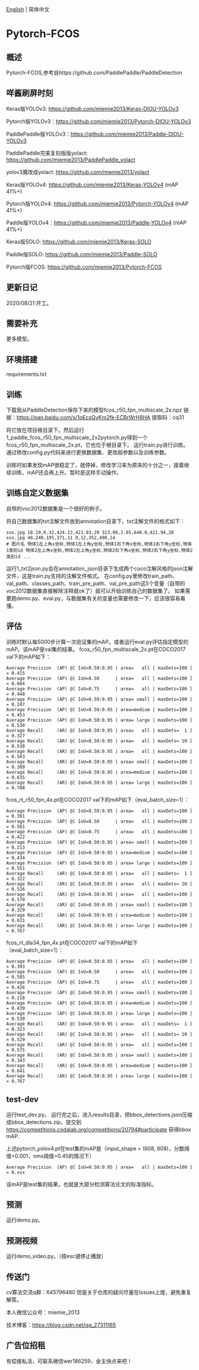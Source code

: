 [English](README_en.md) | 简体中文

# Pytorch-FCOS

## 概述
Pytorch-FCOS,参考自https://github.com/PaddlePaddle/PaddleDetection

## 咩酱刷屏时刻

Keras版YOLOv3: https://github.com/miemie2013/Keras-DIOU-YOLOv3

Pytorch版YOLOv3：https://github.com/miemie2013/Pytorch-DIOU-YOLOv3

PaddlePaddle版YOLOv3：https://github.com/miemie2013/Paddle-DIOU-YOLOv3

PaddlePaddle完美复刻版版yolact: https://github.com/miemie2013/PaddlePaddle_yolact

yolov3魔改成yolact: https://github.com/miemie2013/yolact

Keras版YOLOv4: https://github.com/miemie2013/Keras-YOLOv4 (mAP 41%+)

Pytorch版YOLOv4: https://github.com/miemie2013/Pytorch-YOLOv4 (mAP 41%+)

Paddle版YOLOv4：https://github.com/miemie2013/Paddle-YOLOv4 (mAP 41%+)

Keras版SOLO: https://github.com/miemie2013/Keras-SOLO

Paddle版SOLO: https://github.com/miemie2013/Paddle-SOLO

Pytorch版FCOS: https://github.com/miemie2013/Pytorch-FCOS

## 更新日记

2020/08/21:开工。

## 需要补充

更多模型。

## 环境搭建

requirements.txt

## 训练
下载我从PaddleDetection保存下来的模型fcos_r50_fpn_multiscale_2x.npz
链接：https://pan.baidu.com/s/1qEcsQyKm2fk-ECBrWrH8HA
提取码：cq31

将它放在项目根目录下。然后运行1_paddle_fcos_r50_fpn_multiscale_2x2pytorch.py得到一个fcos_r50_fpn_multiscale_2x.pt，它也位于根目录下。
运行train.py进行训练。通过修改config.py代码来进行更换数据集、更改超参数以及训练参数。

训练时如果发现mAP很稳定了，就停掉，修改学习率为原来的十分之一，接着继续训练，mAP还会再上升。暂时是这样手动操作。

## 训练自定义数据集
自带的voc2012数据集是一个很好的例子。

将自己数据集的txt注解文件放到annotation目录下，txt注解文件的格式如下：
```
xxx.jpg 18.19,6.32,424.13,421.83,20 323.86,2.65,640.0,421.94,20
xxx.jpg 48,240,195,371,11 8,12,352,498,14
# 图片名 物体1左上角x坐标,物体1左上角y坐标,物体1右下角x坐标,物体1右下角y坐标,物体1类别id 物体2左上角x坐标,物体2左上角y坐标,物体2右下角x坐标,物体2右下角y坐标,物体2类别id ...
```
运行1_txt2json.py会在annotation_json目录下生成两个coco注解风格的json注解文件，这是train.py支持的注解文件格式。
在config.py里修改train_path、val_path、classes_path、train_pre_path、val_pre_path这5个变量（自带的voc2012数据集直接解除注释就ok了）就可以开始训练自己的数据集了。
如果需要跑demo.py、eval.py，与数据集有关的变量也需要修改一下，应该很容易看懂。

## 评估
训练时默认每5000步计算一次验证集的mAP。或者运行eval.py评估指定模型的mAP。该mAP是val集的结果。
fcos_r50_fpn_multiscale_2x.pt在COCO2017 val下的mAP如下：
```
Average Precision  (AP) @[ IoU=0.50:0.95 | area=   all | maxDets=100 ] = 0.415
Average Precision  (AP) @[ IoU=0.50      | area=   all | maxDets=100 ] = 0.604
Average Precision  (AP) @[ IoU=0.75      | area=   all | maxDets=100 ] = 0.448
Average Precision  (AP) @[ IoU=0.50:0.95 | area= small | maxDets=100 ] = 0.247
Average Precision  (AP) @[ IoU=0.50:0.95 | area=medium | maxDets=100 ] = 0.453
Average Precision  (AP) @[ IoU=0.50:0.95 | area= large | maxDets=100 ] = 0.530
Average Recall     (AR) @[ IoU=0.50:0.95 | area=   all | maxDets=  1 ] = 0.327
Average Recall     (AR) @[ IoU=0.50:0.95 | area=   all | maxDets= 10 ] = 0.538
Average Recall     (AR) @[ IoU=0.50:0.95 | area=   all | maxDets=100 ] = 0.583
Average Recall     (AR) @[ IoU=0.50:0.95 | area= small | maxDets=100 ] = 0.389
Average Recall     (AR) @[ IoU=0.50:0.95 | area=medium | maxDets=100 ] = 0.635
Average Recall     (AR) @[ IoU=0.50:0.95 | area= large | maxDets=100 ] = 0.708
```

fcos_rt_r50_fpn_4x.pt在COCO2017 val下的mAP如下（eval_batch_size=1）：
```
Average Precision  (AP) @[ IoU=0.50:0.95 | area=   all | maxDets=100 ] = 0.391
Average Precision  (AP) @[ IoU=0.50      | area=   all | maxDets=100 ] = 0.581
Average Precision  (AP) @[ IoU=0.75      | area=   all | maxDets=100 ] = 0.422
Average Precision  (AP) @[ IoU=0.50:0.95 | area= small | maxDets=100 ] = 0.213
Average Precision  (AP) @[ IoU=0.50:0.95 | area=medium | maxDets=100 ] = 0.434
Average Precision  (AP) @[ IoU=0.50:0.95 | area= large | maxDets=100 ] = 0.551
Average Recall     (AR) @[ IoU=0.50:0.95 | area=   all | maxDets=  1 ] = 0.322
Average Recall     (AR) @[ IoU=0.50:0.95 | area=   all | maxDets= 10 ] = 0.526
Average Recall     (AR) @[ IoU=0.50:0.95 | area=   all | maxDets=100 ] = 0.570
Average Recall     (AR) @[ IoU=0.50:0.95 | area= small | maxDets=100 ] = 0.329
Average Recall     (AR) @[ IoU=0.50:0.95 | area=medium | maxDets=100 ] = 0.631
Average Recall     (AR) @[ IoU=0.50:0.95 | area= large | maxDets=100 ] = 0.767
```

fcos_rt_dla34_fpn_4x.pt在COCO2017 val下的mAP如下（eval_batch_size=1）：
```
Average Precision  (AP) @[ IoU=0.50:0.95 | area=   all | maxDets=100 ] = 0.393
Average Precision  (AP) @[ IoU=0.50      | area=   all | maxDets=100 ] = 0.585
Average Precision  (AP) @[ IoU=0.75      | area=   all | maxDets=100 ] = 0.426
Average Precision  (AP) @[ IoU=0.50:0.95 | area= small | maxDets=100 ] = 0.218
Average Precision  (AP) @[ IoU=0.50:0.95 | area=medium | maxDets=100 ] = 0.439
Average Precision  (AP) @[ IoU=0.50:0.95 | area= large | maxDets=100 ] = 0.530
Average Recall     (AR) @[ IoU=0.50:0.95 | area=   all | maxDets=  1 ] = 0.323
Average Recall     (AR) @[ IoU=0.50:0.95 | area=   all | maxDets= 10 ] = 0.529
Average Recall     (AR) @[ IoU=0.50:0.95 | area=   all | maxDets=100 ] = 0.575
Average Recall     (AR) @[ IoU=0.50:0.95 | area= small | maxDets=100 ] = 0.343
Average Recall     (AR) @[ IoU=0.50:0.95 | area=medium | maxDets=100 ] = 0.641
Average Recall     (AR) @[ IoU=0.50:0.95 | area= large | maxDets=100 ] = 0.767
```

## test-dev
运行test_dev.py。
运行完之后，进入results目录，把bbox_detections.json压缩成bbox_detections.zip，提交到
https://competitions.codalab.org/competitions/20794#participate
获得bbox mAP.

上述pytorch_yolov4.pt在test集的mAP是（input_shape = (608, 608)，分数阈值=0.001，nms阈值=0.45的情况下）
```
Average Precision  (AP) @[ IoU=0.50:0.95 | area=   all | maxDets=100 ] = 0.xxx
```

该mAP是test集的结果，也就是大部分检测算法论文的标准指标。

## 预测
运行demo.py。

## 预测视频
运行demo_video.py。（按esc键停止播放）

## 传送门
cv算法交流q群：645796480
但是关于仓库的疑问尽量在Issues上提，避免重复解答。

本人微信公众号：miemie_2013

技术博客：https://blog.csdn.net/qq_27311165

## 广告位招租
有偿接私活，可联系微信wer186259，金主快点来吧！
